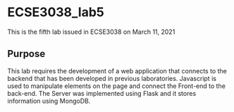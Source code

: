 # ECSE3038_lab5
This is the fifth lab issued in ECSE3038 on March 11, 2021

## Purpose
This lab requires the development of a web application that connects to the backend that has been developed in previous laboratories.
Javascript is used to manipulate elements on the page and connect the Front-end to the back-end. The Server was implemented using Flask and it 
stores information using MongoDB. 
